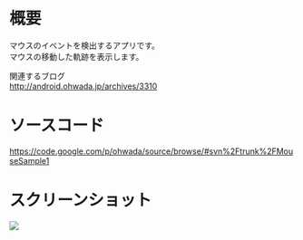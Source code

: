 # 概要 #
マウスのイベントを検出するアプリです。<br>
マウスの移動した軌跡を表示します。<br>

関連するブログ <br>
<a href='http://android.ohwada.jp/archives/3310'>http://android.ohwada.jp/archives/3310</a>

<h1>ソースコード</h1>
<a href='https://code.google.com/p/ohwada/source/browse/#svn%2Ftrunk%2FMouseSample1'>https://code.google.com/p/ohwada/source/browse/#svn%2Ftrunk%2FMouseSample1</a>

<h1>スクリーンショット</h1>
<img src='http://ohwada.googlecode.com/files/20130703mouse_trace.png' />